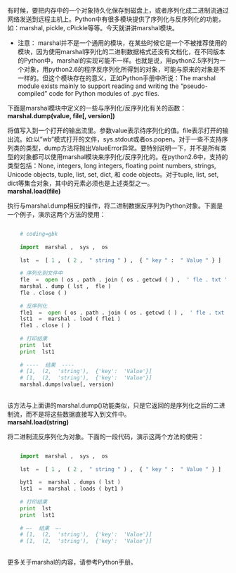 有时候，要把内存中的一个对象持久化保存到磁盘上，或者序列化成二进制流通过网络发送到远程主机上。Python中有很多模块提供了序列化与反序列化的功能，如：marshal,
pickle, cPickle等等。今天就讲讲marshal模块。

  * 注意： marshal并不是一个通用的模块，在某些时候它是一个不被推荐使用的模块，因为使用marshal序列化的二进制数据格式还没有文档化，在不同版本的Python中，marshal的实现可能不一样。也就是说，用python2.5序列为一个对象，用python2.6的程序反序列化所得到的对象，可能与原来的对象是不一样的。但这个模块存在的意义，正如Python手册中所说：The marshal module exists mainly to support reading and writing the “pseudo-compiled” code for Python modules of .pyc files. 

下面是marshal模块中定义的一些与序列化/反序列化有关的函数：  
**marshal.dump(value, file[, version])**

将值写入到一个打开的输出流里。参数value表示待序列化的值。file表示打开的输出流。如:以”wb”模式打开的文件，sys.stdout或者os.popen。对于一些不支持序列类的类型，dump方法将抛出ValueError异常。要特别说明一下，并不是所有类型的对象都可以使用marshal模块来序列化/反序列化的。在python2.6中，支持的类型包括：None,
integers, long integers, floating point numbers, strings, Unicode objects,
tuple, list, set, dict, 和 code objects。对于tuple, list, set,
dict等集合对象，其中的元素必须也是上述类型之一。  
**marshal.load(file)**

执行与marshal.dump相反的操作，将二进制数据反序列为Python对象。下面是一个例子，演示这两个方法的使用：  
  

```python

    # coding=gbk
     
    import  marshal ,  sys ,  os
     
    lst  =  [ 1 ,  ( 2 ,  " string " ) ,  { " key " :  " Value " } ]
     
    # 序列化到文件中
    fle  =  open ( os . path . join ( os . getcwd ( ) ,  ' fle . txt ' ) ,  ' wb ' )
    marshal . dump ( lst ,  fle )
    fle . close ( )
     
    # 反序列化
    fle1  =  open ( os . path . join ( os . getcwd ( ) ,  ' fle . txt ' ) ,  ' rb ' )
    lst1  =  marshal . load ( fle1 )
    fle1 . close ( )
     
    # 打印结果
    print  lst
    print  lst1
     
    # ----  结果  ----
    # [1,  (2,  'string'),  {'key':  'Value'}]
    # [1,  (2,  'string'),  {'key':  'Value'}]
    marshal.dumps(value[, version)
    
```

该方法与上面讲的marshal.dump()功能类似，只是它返回的是序列化之后的二进制流，而不是将这些数据直接写入到文件中。  
**marsahl.load(string)**

将二进制流反序列化为对象。下面的一段代码，演示这两个方法的使用：  
  

```python

    import  marshal ,  sys ,  os
     
    lst  =  [ 1 ,  ( 2 ,  " string " ) ,  { " key " :  " Value " } ]
     
    byt1  =  marshal . dumps ( lst )
    lst1  =  marshal . loads ( byt1 )
     
    # 打印结果
    print  lst
    print  lst1
     
    # ―-  结果  ―-
    # [1,  (2,  'string'),  {'key':  'Value'}]
    # [1,  (2,  'string'),  {'key':  'Value'}]
    
```

更多关于marshal的内容，请参考Python手册。  

